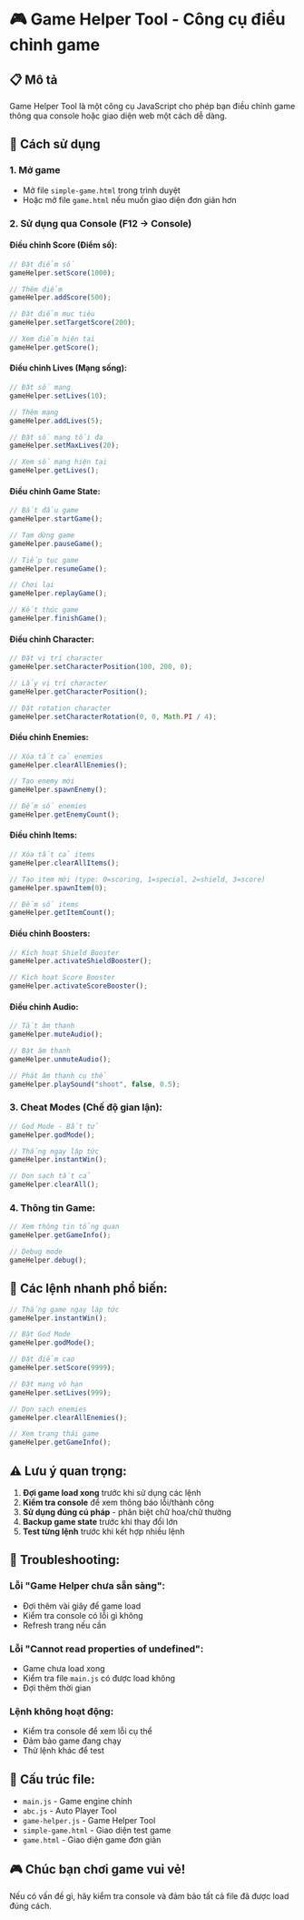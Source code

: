 # 🎮 Game Helper Tool - Công cụ điều chỉnh game

## 📋 Mô tả

Game Helper Tool là một công cụ JavaScript cho phép bạn điều chỉnh game thông qua console hoặc giao diện web một cách dễ dàng.

## 🚀 Cách sử dụng

### 1. Mở game

- Mở file `simple-game.html` trong trình duyệt
- Hoặc mở file `game.html` nếu muốn giao diện đơn giản hơn

### 2. Sử dụng qua Console (F12 → Console)

#### Điều chỉnh Score (Điểm số):

```javascript
// Đặt điểm số
gameHelper.setScore(1000);

// Thêm điểm
gameHelper.addScore(500);

// Đặt điểm mục tiêu
gameHelper.setTargetScore(200);

// Xem điểm hiện tại
gameHelper.getScore();
```

#### Điều chỉnh Lives (Mạng sống):

```javascript
// Đặt số mạng
gameHelper.setLives(10);

// Thêm mạng
gameHelper.addLives(5);

// Đặt số mạng tối đa
gameHelper.setMaxLives(20);

// Xem số mạng hiện tại
gameHelper.getLives();
```

#### Điều chỉnh Game State:

```javascript
// Bắt đầu game
gameHelper.startGame();

// Tạm dừng game
gameHelper.pauseGame();

// Tiếp tục game
gameHelper.resumeGame();

// Chơi lại
gameHelper.replayGame();

// Kết thúc game
gameHelper.finishGame();
```

#### Điều chỉnh Character:

```javascript
// Đặt vị trí character
gameHelper.setCharacterPosition(100, 200, 0);

// Lấy vị trí character
gameHelper.getCharacterPosition();

// Đặt rotation character
gameHelper.setCharacterRotation(0, 0, Math.PI / 4);
```

#### Điều chỉnh Enemies:

```javascript
// Xóa tất cả enemies
gameHelper.clearAllEnemies();

// Tạo enemy mới
gameHelper.spawnEnemy();

// Đếm số enemies
gameHelper.getEnemyCount();
```

#### Điều chỉnh Items:

```javascript
// Xóa tất cả items
gameHelper.clearAllItems();

// Tạo item mới (type: 0=scoring, 1=special, 2=shield, 3=score)
gameHelper.spawnItem(0);

// Đếm số items
gameHelper.getItemCount();
```

#### Điều chỉnh Boosters:

```javascript
// Kích hoạt Shield Booster
gameHelper.activateShieldBooster();

// Kích hoạt Score Booster
gameHelper.activateScoreBooster();
```

#### Điều chỉnh Audio:

```javascript
// Tắt âm thanh
gameHelper.muteAudio();

// Bật âm thanh
gameHelper.unmuteAudio();

// Phát âm thanh cụ thể
gameHelper.playSound("shoot", false, 0.5);
```

### 3. Cheat Modes (Chế độ gian lận):

```javascript
// God Mode - Bất tử
gameHelper.godMode();

// Thắng ngay lập tức
gameHelper.instantWin();

// Dọn sạch tất cả
gameHelper.clearAll();
```

### 4. Thông tin Game:

```javascript
// Xem thông tin tổng quan
gameHelper.getGameInfo();

// Debug mode
gameHelper.debug();
```

## 🎯 Các lệnh nhanh phổ biến:

```javascript
// Thắng game ngay lập tức
gameHelper.instantWin();

// Bật God Mode
gameHelper.godMode();

// Đặt điểm cao
gameHelper.setScore(9999);

// Đặt mạng vô hạn
gameHelper.setLives(999);

// Dọn sạch enemies
gameHelper.clearAllEnemies();

// Xem trạng thái game
gameHelper.getGameInfo();
```

## ⚠️ Lưu ý quan trọng:

1. **Đợi game load xong** trước khi sử dụng các lệnh
2. **Kiểm tra console** để xem thông báo lỗi/thành công
3. **Sử dụng đúng cú pháp** - phân biệt chữ hoa/chữ thường
4. **Backup game state** trước khi thay đổi lớn
5. **Test từng lệnh** trước khi kết hợp nhiều lệnh

## 🔧 Troubleshooting:

### Lỗi "Game Helper chưa sẵn sàng":

- Đợi thêm vài giây để game load
- Kiểm tra console có lỗi gì không
- Refresh trang nếu cần

### Lỗi "Cannot read properties of undefined":

- Game chưa load xong
- Kiểm tra file `main.js` có được load không
- Đợi thêm thời gian

### Lệnh không hoạt động:

- Kiểm tra console để xem lỗi cụ thể
- Đảm bảo game đang chạy
- Thử lệnh khác để test

## 📁 Cấu trúc file:

- `main.js` - Game engine chính
- `abc.js` - Auto Player Tool
- `game-helper.js` - Game Helper Tool
- `simple-game.html` - Giao diện test game
- `game.html` - Giao diện game đơn giản

## 🎮 Chúc bạn chơi game vui vẻ!

Nếu có vấn đề gì, hãy kiểm tra console và đảm bảo tất cả file đã được load đúng cách.
